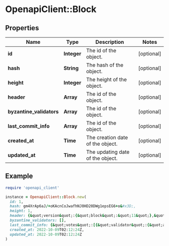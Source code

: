 # OpenapiClient::Block

## Properties

| Name | Type | Description | Notes |
| ---- | ---- | ----------- | ----- |
| **id** | **Integer** | The id of the object. | [optional] |
| **hash** | **String** | The hash of the object. | [optional] |
| **height** | **Integer** | The height of the object. | [optional] |
| **header** | **Array** | The id of the object. | [optional] |
| **byzantine_validators** | **Array** | The id of the object. | [optional] |
| **last_commit_info** | **Array** | The id of the object. | [optional] |
| **created_at** | **Time** | The creation date of the object. | [optional] |
| **updated_at** | **Time** | The updating date of the object. | [optional] |

## Example

```ruby
require 'openapi_client'

instance = OpenapiClient::Block.new(
  id: 1,
  hash: gm4XrAp6aJ/+oKAcnCoJwafhNJ0HD20DWg1epsEG6+o&#x3D;,
  height: 1,
  header: {&quot;version&quot;:{&quot;block&quot;:&quot;11&quot;},&quot;chainId&quot;:&quot;bearmint-testnet&quot;,&quot;height&quot;:&quot;1&quot;,&quot;time&quot;:&quot;2022-10-09T02:12:21.361Z&quot;,&quot;lastBlockId&quot;:{&quot;partSetHeader&quot;:{&quot;hash&quot;:&quot;gm4XrAp6aJ/+oKAcnCoJwafhNJ0HD20DWg1epsEG6+o&#x3D;&quot;,&quot;partSetHeader&quot;:{&quot;total&quot;:1,&quot;hash&quot;:&quot;FASNnBqJ2g7aBGvQFoPdLRXhO6C/lbl+VNqYM0GTgps&#x3D;&quot;}}},&quot;lastCommitHash&quot;:&quot;47DEQpj8HBSa+/TImW+5JCeuQeRkm5NMpJWZG3hSuFU&#x3D;&quot;,&quot;dataHash&quot;:&quot;47DEQpj8HBSa+/TImW+5JCeuQeRkm5NMpJWZG3hSuFU&#x3D;&quot;,&quot;validatorsHash&quot;:&quot;ayn8KqIdjdg0za9pl/QPzJbOaSAkVIJWCXrctRWaR7s&#x3D;&quot;,&quot;nextValidatorsHash&quot;:&quot;ayn8KqIdjdg0za9pl/QPzJbOaSAkVIJWCXrctRWaR7s&#x3D;&quot;,&quot;consensusHash&quot;:&quot;BICRvH3cKD93v7+R1zxE2ljD34qcvIZ0Bdi389qtoi8&#x3D;&quot;,&quot;appHash&quot;:&quot;mhfocNgApsnLxYU1Wv8EwT3idwzBW8iP76GDbRAJLU8&#x3D;&quot;,&quot;lastResultsHash&quot;:&quot;47DEQpj8HBSa+/TImW+5JCeuQeRkm5NMpJWZG3hSuFU&#x3D;&quot;,&quot;evidenceHash&quot;:&quot;47DEQpj8HBSa+/TImW+5JCeuQeRkm5NMpJWZG3hSuFU&#x3D;&quot;,&quot;proposerAddress&quot;:&quot;XGuFiLDMzeAcQyhrHmmFGd0nzu4&#x3D;&quot;},
  byzantine_validators: [],
  last_commit_info: {&quot;votes&quot;:[{&quot;validator&quot;:{&quot;address&quot;:&quot;XGuFiLDMzeAcQyhrHmmFGd0nzu4&#x3D;&quot;,&quot;power&quot;:&quot;1&quot;},&quot;signedLastBlock&quot;:true}]},
  created_at: 2022-10-09T02:12:24Z,
  updated_at: 2022-10-09T02:12:24Z
)
```


